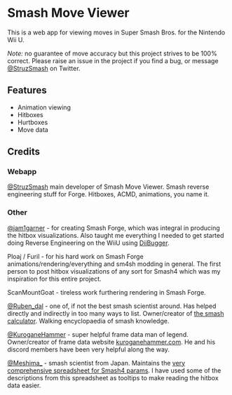 # Smash Move Viewer
This is a web app for viewing moves in Super Smash Bros. for the Nintendo Wii U.

_Note:_ no guarantee of move accuracy but this project strives to be 100% correct. Please raise an issue in the project if you find a bug, or message [@StruzSmash](https://twitter.com/StruzSmash) on Twitter.

## Features
- Animation viewing
- Hitboxes
- Hurtboxes
- Move data

## Credits
### Webapp
[@StruzSmash](https://twitter.com/StruzSmash) main developer of Smash Move Viewer. Smash reverse engineering stuff for Forge. Hitboxes, ACMD, animations, you name it.

### Other
[@jam1garner](https://twitter.com/jam1garner) - for creating Smash Forge, which was integral in producing the hitbox visualizations. Also taught me everything I needed to get started doing Reverse Engineering on the WiiU using [DiiBugger](https://github.com/Kinnay/DiiBugger).

Ploaj / Furil - for his hard work on Smash Forge animations/rendering/everything and sm4sh modding in general. The first person to post hitbox visualizations of any sort for Smash4 which was my inspiration for this entire project.

ScanMountGoat - tireless work furthering rendering in Smash Forge.

[@Ruben\_dal](https://twitter.com/Ruben_dal) - one of, if not the best smash scientist around. Has helped directly and indirectly in too many ways to list. Owner/creator of [the smash calculator](http://rubendal.github.io/Sm4sh-Calculator/). Walking encyclopaedia of smash knowledge.

[@KuroganeHammer](https://twitter.com/KuroganeHammer) - super helpful frame data man of legend. Owner/creator of frame data website [kuroganehammer.com](http://kuroganehammer.com/Smash4). He and his discord members have been very helpful along the way.

[@Meshima_](https://twitter.com/Meshima_) - smash scientist from Japan. Maintains the [very comprehensive spreadsheet for Smash4 params](https://docs.google.com/spreadsheets/d/1FgOsGYfTD4nQo4jFGJ22nz5baU1xihT5lreNinY5nNQ). I have used some of the descriptions from this spreadsheet as tooltips to make reading the hitbox data easier.
